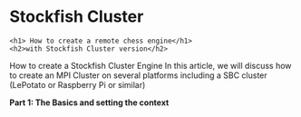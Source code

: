 # Stockfish Cluster
    <h1> How to create a remote chess engine</h1>
    <h2>with Stockfish Cluster version</h2>
 How to create a Stockfish Cluster Engine
In this article, we will discuss how to create an MPI Cluster on several platforms including a SBC cluster (LePotato or Raspberry Pi or similar)
<p><b>Part 1: The Basics and setting the context</b></p>
